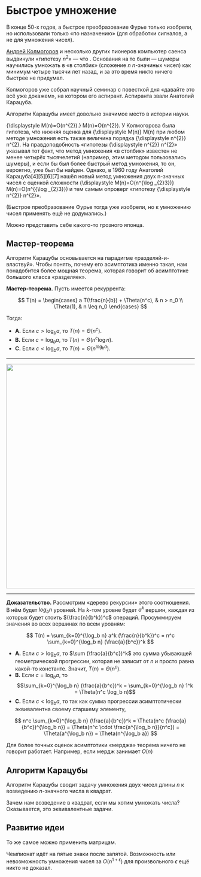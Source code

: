 
# Быстрое умножение

В конце 50-х годов, а быстрое преобразование Фурье только изобрели, но использовали только «по назначению» (для обработки сигналов, а не для умножения чисел).

[Андрей Колмогоров](https://ru.wikipedia.org/wiki/%D0%9A%D0%BE%D0%BB%D0%BC%D0%BE%D0%B3%D0%BE%D1%80%D0%BE%D0%B2,_%D0%90%D0%BD%D0%B4%D1%80%D0%B5%D0%B9_%D0%9D%D0%B8%D0%BA%D0%BE%D0%BB%D0%B0%D0%B5%D0%B2%D0%B8%D1%87) и несколько других пионеров компьютер саенса выдвинули «гипотезу $n^2$» — что . Основания на то были — шумеры научились умножать в «в столбик» (сложение $n$ $n$-значиных чисел) как минимум четыре тысячи лет назад, и за это время никто ничего быстрее не придумал.

Колмогоров уже собрал научный семинар с повесткой дня «давайте это всё уже докажем», на котором его аспирант. Аспиранта звали Анатолий Карацуба.

Алгоритм Карацубы имеет довольно значимое место в истории науки.

{\displaystyle M(n)=O(n^{2}).} M(n)=O(n^{2}).
У Колмогорова была гипотеза, что нижняя оценка для {\displaystyle M(n)} M(n) при любом методе умножения есть также величина порядка {\displaystyle n^{2}} n^{2}. На правдоподобность «гипотезы {\displaystyle n^{2}} n^{2}» указывал тот факт, что метод умножения «в столбик» известен не менее четырёх тысячелетий (например, этим методом пользовались шумеры), и если бы был более быстрый метод умножения, то он, вероятно, уже был бы найден. Однако, в 1960 году Анатолий Карацуба[4][5][6][7] нашёл новый метод умножения двух n-значных чисел с оценкой сложности
{\displaystyle M(n)=O(n^{\log _{2}3})} M(n)=O(n^{{\log _{2}3}})
и тем самым опроверг «гипотезу {\displaystyle n^{2}} n^{2}».

(Быстрое преобразование Фурье тогда уже изобрели, но к умножению чисел применять ещё не додумались.)

Можно представить себе какого-то грозного японца.



## Мастер-теорема

Алгоритм Карацубы основывается на парадигме «разделяй-и-властвуй». Чтобы понять, почему его асимптотика именно такая, нам понадобится более мощная теорема, которая говорит об асимптотике большого класса «разделяек».

**Мастер-теорема.** Пусть имеется рекуррента:

$$ T(n) = \begin{cases}
a T(\frac{n}{b}) + \Theta(n^c), & n > n_0
\\ \Theta(1),                   & n \leq n_0
\end{cases} $$

Тогда:

* **A.** Если $c > \log_b a$, то $T(n) = \Theta(n^c)$.
* **B.** Если $c = \log_b a$, то $T(n) = \Theta(n^c \log n)$.
* **C.** Если $c < \log_b a$, то $T(n) = \Theta(n^{\log_b a})$.

---

<img width='600px' src='http://sereja.me/f/img/master-theorem.png'>

---

**Доказательство.** Рассмотрим «дерево рекурсии» этого соотношения. В нём будет $log_b n$ уровней. На $k$-том уровне будет $a^k$ вершин, каждая из которых будет стоить $(\frac{n}{b^k})^c$ операций. Просуммируем значения во всех вершинах по всем уровням:

$$ T(n) = \sum_{k=0}^{\log_b n} a^k (\frac{n}{b^k})^c = n^c \sum_{k=0}^{\log_b n} (\frac{a}{b^c})^k $$

* **A.** Если $c > \log_b a$, то $\sum (\frac{a}{b^с})^k$ это сумма убывающей геометрической прогрессии, которая не зависит от $n$ и просто равна какой-то константе. Значит, $T(n) = \Theta(n^c)$.
* **B.** Если $c = \log_b a$, то
$$\sum_{k=0}^{\log_b n} (\frac{a}{b^c})^k = \sum_{k=0}^{\log_b n} 1^k = \Theta(n^c \log_b n)$$
* **C.** Если $c < \log_b a$, то так как сумма прогрессии асимптотически эквивалентна своему старшему элементу,

$$ n^c \sum_{k=0}^{\log_b n} (\frac{a}{b^c})^k = \Theta(n^c (\frac{a}{b^c})^{\log_b n}) = \Theta(n^c \cdot \frac{a^{\log_b n}}{n^c}) = \Theta(a^{\log_b n}) = \Theta(n^{\log_b a}) $$

Для более точных оценок асимптотики «мерджа» теорема ничего не говорит работает. Например, если мердж занимает $O(n)$

## Алгоритм Карацубы

Алгоритм Карацубы сводит задачу умножения двух чисел длины $n$ к возведению $n$-значного числа в квадрат.

Зачем нам возведение в квадрат, если мы хотим умножать числа? Оказывается, это эквивалентные задачи. 

## Развитие идеи

То же самое можно применить матрицам.

Чемпионат идёт на пятые знаки после запятой. Возможность или невозможность умножения чисел за $O(n^{1+\epsilon})$ для произвольного $\epsilon$ ещё никто не доказал.
